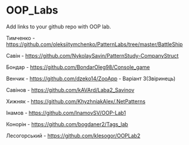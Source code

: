 # OOP_Labs
Add links to your github repo with OOP lab.

Тимченко - https://github.com/oleksiitymchenko/PatternLabs/tree/master/BattleShip  

Савін - https://github.com/NykolaySavin/PatternStudy-CompanyStruct

Бондар - https://github.com/BondarOleg98/Console_game

Венчик - https://github.com/dzeko14/ZooApp - Варіант 3(Звіринець)

Савінов - https://github.com/kAVArd/Laba2_Savinov

Хижняк - https://github.com/KhyzhniakAlex/.NetPatterns

Інамов - https://github.com/InamovSV/OOP-Lab1

Конорін - https://github.com/bogdaner2/Tags_lab

Лесогорський - https://github.com/klesogor/OOPLab2
